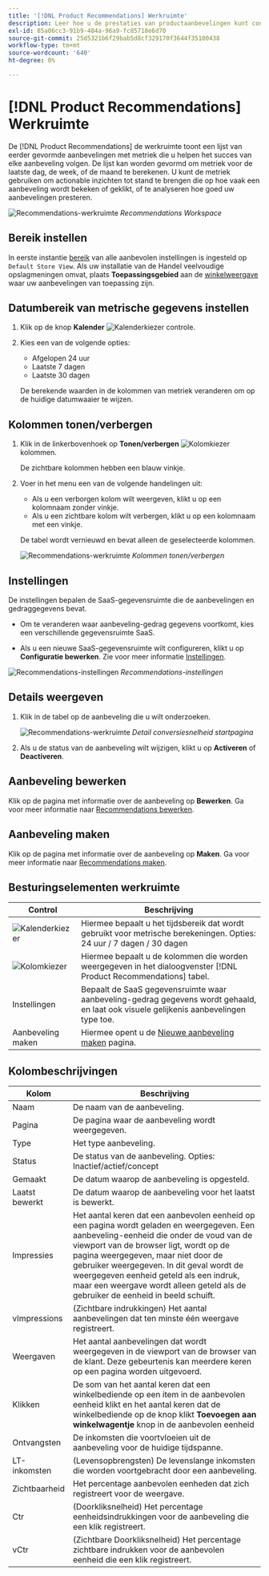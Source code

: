 ```yaml
---
title: '[!DNL Product Recommendations] Werkruimte'
description: Leer hoe u de prestaties van productaanbevelingen kunt configureren, beheren en controleren.
exl-id: 85a06cc3-91b9-484a-96a9-fc85718e6d70
source-git-commit: 25d5321b6f29bab5d8cf329170f3644f35100438
workflow-type: tm+mt
source-wordcount: '640'
ht-degree: 0%

---
```


# [!DNL Product Recommendations] Werkruimte

De [!DNL Product Recommendations] de werkruimte toont een lijst van eerder gevormde aanbevelingen met metriek die u helpen het succes van elke aanbeveling volgen. De lijst kan worden gevormd om metriek voor de laatste dag, de week, of de maand te berekenen. U kunt de metriek gebruiken om actionable inzichten tot stand te brengen die op hoe vaak een aanbeveling wordt bekeken of geklikt, of te analyseren hoe goed uw aanbevelingen presteren.

![Recommendations-werkruimte](assets/workspace.png)
_Recommendations Workspace_

## Bereik instellen

In eerste instantie [bereik](https://experienceleague.adobe.com/docs/commerce-admin/start/setup/websites-stores-views.html) van alle aanbevolen instellingen is ingesteld op `Default Store View`. Als uw installatie van de Handel veelvoudige opslagmeningen omvat, plaats **Toepassingsgebied** aan de [winkelweergave](https://experienceleague.adobe.com/docs/commerce-admin/start/setup/websites-stores-views.html#scope-settings) waar uw aanbevelingen van toepassing zijn.

## Datumbereik van metrische gegevens instellen

1. Klik op de knop **Kalender** ![Kalenderkiezer](assets/icon-calendar.png) controle.

1. Kies een van de volgende opties:

   - Afgelopen 24 uur
   - Laatste 7 dagen
   - Laatste 30 dagen

   De berekende waarden in de kolommen van metriek veranderen om op de huidige datumwaaier te wijzen.

## Kolommen tonen/verbergen

1. Klik in de linkerbovenhoek op **Tonen/verbergen** ![Kolomkiezer](assets/icon-show-hide-columns.png) kolommen.

   De zichtbare kolommen hebben een blauw vinkje.

1. Voer in het menu een van de volgende handelingen uit:

   - Als u een verborgen kolom wilt weergeven, klikt u op een kolomnaam zonder vinkje.
   - Als u een zichtbare kolom wilt verbergen, klikt u op een kolomnaam met een vinkje.

   De tabel wordt vernieuwd en bevat alleen de geselecteerde kolommen.

   ![Recommendations-werkruimte](assets/workspace-select-columns.png)
   _Kolommen tonen/verbergen_

## Instellingen

De instellingen bepalen de SaaS-gegevensruimte die de aanbevelingen en gedraggegevens bevat.

- Om te veranderen waar aanbeveling-gedrag gegevens voortkomt, kies een verschillende gegevensruimte SaaS.

- Als u een nieuwe SaaS-gegevensruimte wilt configureren, klikt u op **Configuratie bewerken**. Zie voor meer informatie [Instellingen](settings.md).

![Recommendations-instellingen](assets/settings.png)
_Recommendations-instellingen_

## Details weergeven

1. Klik in de tabel op de aanbeveling die u wilt onderzoeken.

   ![Recommendations-werkruimte](assets/recommendation-detail.png)
   _Detail conversiesnelheid startpagina_

1. Als u de status van de aanbeveling wilt wijzigen, klikt u op **Activeren** of **Deactiveren**.

## Aanbeveling bewerken

Klik op de pagina met informatie over de aanbeveling op **Bewerken**. Ga voor meer informatie naar [Recommendations bewerken](edit.md).

## Aanbeveling maken

Klik op de pagina met informatie over de aanbeveling op **Maken**. Ga voor meer informatie naar [Recommendations maken](create.md).

## Besturingselementen werkruimte

| Control | Beschrijving |
|---|---|
| ![Kalenderkiezer](assets/icon-calendar.png) | Hiermee bepaalt u het tijdsbereik dat wordt gebruikt voor metrische berekeningen. Opties: 24 uur / 7 dagen / 30 dagen |
| ![Kolomkiezer](assets/icon-show-hide-columns.png) | Hiermee bepaalt u de kolommen die worden weergegeven in het dialoogvenster [!DNL Product Recommendations] tabel. |
| Instellingen | Bepaalt de SaaS gegevensruimte waar aanbeveling-gedrag gegevens wordt gehaald, en laat ook visuele gelijkenis aanbevelingen type toe. |
| Aanbeveling maken | Hiermee opent u de [Nieuwe aanbeveling maken](create.md) pagina. |

## Kolombeschrijvingen

| Kolom | Beschrijving |
|---|---|
| Naam | De naam van de aanbeveling. |
| Pagina | De pagina waar de aanbeveling wordt weergegeven. |
| Type | Het type aanbeveling. |
| Status | De status van de aanbeveling. Opties: Inactief/actief/concept |
| Gemaakt | De datum waarop de aanbeveling is opgesteld. |
| Laatst bewerkt | De datum waarop de aanbeveling voor het laatst is bewerkt. |
| Impressies | Het aantal keren dat een aanbevolen eenheid op een pagina wordt geladen en weergegeven. Een aanbeveling-eenheid die onder de voud van de viewport van de browser ligt, wordt op de pagina weergegeven, maar niet door de gebruiker weergegeven. In dit geval wordt de weergegeven eenheid geteld als een indruk, maar een weergave wordt alleen geteld als de gebruiker de eenheid in beeld schuift. |
| vImpressions | (Zichtbare indrukkingen) Het aantal aanbevelingen dat ten minste één weergave registreert. |
| Weergaven | Het aantal aanbevelingen dat wordt weergegeven in de viewport van de browser van de klant. Deze gebeurtenis kan meerdere keren op een pagina worden uitgevoerd. |
| Klikken | De som van het aantal keren dat een winkelbediende op een item in de aanbevolen eenheid klikt en het aantal keren dat de winkelbediende op de knop klikt **Toevoegen aan winkelwagentje** knop in de aanbevolen eenheid |
| Ontvangsten | De inkomsten die voortvloeien uit de aanbeveling voor de huidige tijdspanne. |
| LT-inkomsten | (Levensopbrengsten) De levenslange inkomsten die worden voortgebracht door een aanbeveling. |
| Zichtbaarheid | Het percentage aanbevolen eenheden dat zich registreert voor de weergave. |
| Ctr | (Doorkliksnelheid) Het percentage eenheidsindrukkingen voor de aanbeveling die een klik registreert. |
| vCtr | (Zichtbare Doorkliksnelheid) Het percentage zichtbare indrukken voor de aanbevolen eenheid die een klik registreert. |
